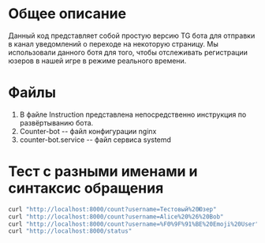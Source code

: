 # Общее описание
Данный код представляет собой простую версию TG бота для отправки в канал уведомлений о переходе на некоторую страницу. Мы использовали данного ботя для того, чтобы отслеживать регистрации юзеров в нашей игре в режиме реального времени. 

# Файлы
1. В файле Instruction представлена непосредственно инструкция по развёртыванию бота.
2. Counter-bot -- файл конфигурации nginx
3. counter-bot.service -- файл сервиса systemd

# Тест с разными именами и синтаксис обращения
```bash
curl "http://localhost:8000/count?username=Тестовый%20Юзер"
curl "http://localhost:8000/count?username=Alice%20%26%20Bob"
curl "http://localhost:8000/count?username=%F0%9F%91%BE%20Emoji%20User"
curl "http://localhost:8000/status"
```
